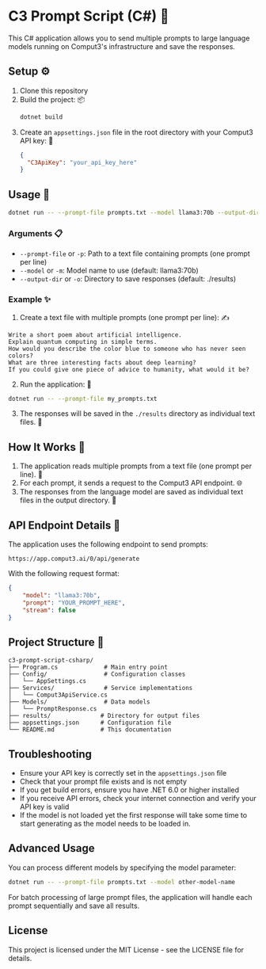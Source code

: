 # C3 Prompt Script (C#) 🤖

This C# application allows you to send multiple prompts to large language models running on Comput3's infrastructure and save the responses.

## Setup ⚙️

1. Clone this repository
2. Build the project: 📦
   ```bash
   dotnet build
   ```
3. Create an `appsettings.json` file in the root directory with your Comput3 API key: 🔑
   ```json
   {
     "C3ApiKey": "your_api_key_here"
   }
   ```

## Usage 🚀

```bash
dotnet run -- --prompt-file prompts.txt --model llama3:70b --output-dir ./results
```

### Arguments 📋

- `--prompt-file` or `-p`: Path to a text file containing prompts (one prompt per line)
- `--model` or `-m`: Model name to use (default: llama3:70b)
- `--output-dir` or `-o`: Directory to save responses (default: ./results)

### Example ✨

1. Create a text file with multiple prompts (one prompt per line): ✍️

```
Write a short poem about artificial intelligence.
Explain quantum computing in simple terms.
How would you describe the color blue to someone who has never seen colors?
What are three interesting facts about deep learning?
If you could give one piece of advice to humanity, what would it be?
```

2. Run the application: 🏃

```bash
dotnet run -- --prompt-file my_prompts.txt
```

3. The responses will be saved in the `./results` directory as individual text files. 💾

## How It Works 🧠

1. The application reads multiple prompts from a text file (one prompt per line). 📄
2. For each prompt, it sends a request to the Comput3 API endpoint. 🌐
3. The responses from the language model are saved as individual text files in the output directory. 📂

## API Endpoint Details 🔌

The application uses the following endpoint to send prompts:

```
https://app.comput3.ai/0/api/generate
```

With the following request format:

```json
{
    "model": "llama3:70b",
    "prompt": "YOUR_PROMPT_HERE",
    "stream": false
}
```

## Project Structure 📁

```
c3-prompt-script-csharp/
├── Program.cs             # Main entry point
├── Config/                # Configuration classes
│   └── AppSettings.cs
├── Services/              # Service implementations
│   └── Comput3ApiService.cs
├── Models/                # Data models
│   └── PromptResponse.cs
├── results/              # Directory for output files
├── appsettings.json      # Configuration file
└── README.md             # This documentation
```

## Troubleshooting

- Ensure your API key is correctly set in the `appsettings.json` file
- Check that your prompt file exists and is not empty
- If you get build errors, ensure you have .NET 6.0 or higher installed
- If you receive API errors, check your internet connection and verify your API key is valid
- If the model is not loaded yet the first response will take some time to start generating as the model needs to be loaded in.

## Advanced Usage

You can process different models by specifying the model parameter:

```bash
dotnet run -- --prompt-file prompts.txt --model other-model-name
```

For batch processing of large prompt files, the application will handle each prompt sequentially and save all results.

## License

This project is licensed under the MIT License - see the LICENSE file for details. 
